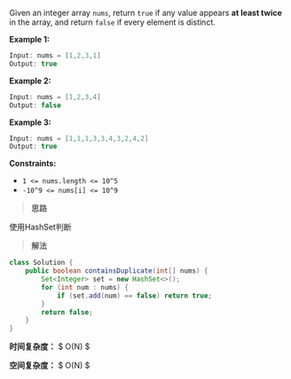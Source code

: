 Given an integer array `nums`, return `true` if any value appears **at least twice** in the array, and return `false` if every element is distinct.

 

**Example 1:**

```java
Input: nums = [1,2,3,1]
Output: true
```

**Example 2:**

```java
Input: nums = [1,2,3,4]
Output: false
```

**Example 3:**

```java
Input: nums = [1,1,1,3,3,4,3,2,4,2]
Output: true
```

 

**Constraints:**

- `1 <= nums.length <= 10^5`
- `-10^9 <= nums[i] <= 10^9`



> **思路**

使用HashSet判断



> **解法**

```java
class Solution {
    public boolean containsDuplicate(int[] nums) {
        Set<Integer> set = new HashSet<>();
        for (int num : nums) {
            if (set.add(num) == false) return true;
        }
        return false;
    }
}
```

**时间复杂度：** $ O(N) $

**空间复杂度：** $ O(N) $